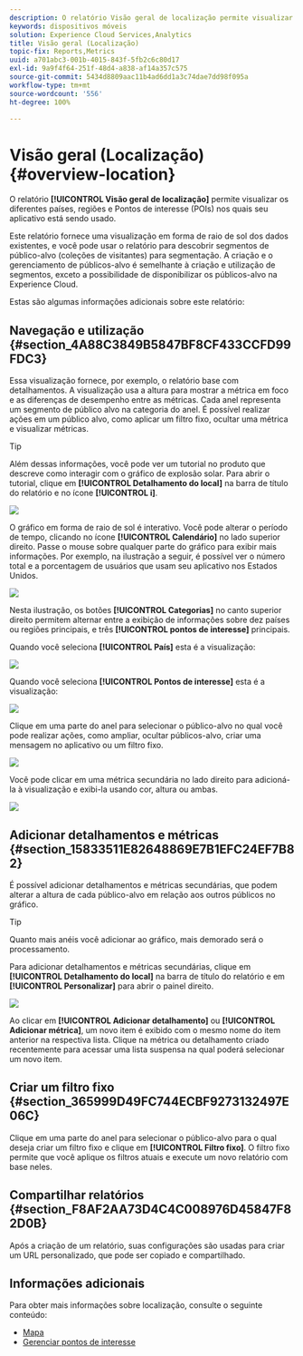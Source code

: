 ```yaml
---
description: O relatório Visão geral de localização permite visualizar os diferentes países, regiões e Pontos de interesse nos quais seu aplicativo está sendo usado.
keywords: dispositivos móveis
solution: Experience Cloud Services,Analytics
title: Visão geral (Localização)
topic-fix: Reports,Metrics
uuid: a701abc3-001b-4015-843f-5fb2c6c80d17
exl-id: 9a9f4f64-251f-48d4-a838-af14a357c575
source-git-commit: 5434d8809aac11b4ad6dd1a3c74dae7dd98f095a
workflow-type: tm+mt
source-wordcount: '556'
ht-degree: 100%

---
```


# Visão geral (Localização){#overview-location}

O relatório **[!UICONTROL Visão geral de localização]** permite visualizar os diferentes países, regiões e Pontos de interesse (POIs) nos quais seu aplicativo está sendo usado.

Este relatório fornece uma visualização em forma de raio de sol dos dados existentes, e você pode usar o relatório para descobrir segmentos de público-alvo (coleções de visitantes) para segmentação. A criação e o gerenciamento de públicos-alvo é semelhante à criação e utilização de segmentos, exceto a possibilidade de disponibilizar os públicos-alvo na Experience Cloud.

Estas são algumas informações adicionais sobre este relatório:

## Navegação e utilização {#section_4A88C3849B5847BF8CF433CCFD99FDC3}

Essa visualização fornece, por exemplo, o relatório base com detalhamentos. A visualização usa a altura para mostrar a métrica em foco e as diferenças de desempenho entre as métricas. Cada anel representa um segmento de público alvo na categoria do anel. É possível realizar ações em um público alvo, como aplicar um filtro fixo, ocultar uma métrica e visualizar métricas.

>[!TIP]
>
>Além dessas informações, você pode ver um tutorial no produto que descreve como interagir com o gráfico de explosão solar. Para abrir o tutorial, clique em **[!UICONTROL Detalhamento do local]** na barra de título do relatório e no ícone **[!UICONTROL i]**.

![](assets/location.png)

O gráfico em forma de raio de sol é interativo. Você pode alterar o período de tempo, clicando no ícone **[!UICONTROL Calendário]** no lado superior direito. Passe o mouse sobre qualquer parte do gráfico para exibir mais informações. Por exemplo, na ilustração a seguir, é possível ver o número total e a porcentagem de usuários que usam seu aplicativo nos Estados Unidos.

![](assets/location_mouse.png)

Nesta ilustração, os botões **[!UICONTROL Categorias]** no canto superior direito permitem alternar entre a exibição de informações sobre dez países ou regiões principais, e três **[!UICONTROL pontos de interesse]** principais.

Quando você seleciona **[!UICONTROL País]** esta é a visualização:

![](assets/location_countries.png)

Quando você seleciona **[!UICONTROL Pontos de interesse]** esta é a visualização:

![](assets/location_poi.png)

Clique em uma parte do anel para selecionar o público-alvo no qual você pode realizar ações, como ampliar, ocultar públicos-alvo, criar uma mensagem no aplicativo ou um filtro fixo.

![](assets/location_aud.png)

Você pode clicar em uma métrica secundária no lado direito para adicioná-la à visualização e exibi-la usando cor, altura ou ambas.

![](assets/location_secondary.png)

## Adicionar detalhamentos e métricas {#section_15833511E82648869E7B1EFC24EF7B82}

É possível adicionar detalhamentos e métricas secundárias, que podem alterar a altura de cada público-alvo em relação aos outros públicos no gráfico.

>[!TIP]
>
>Quanto mais anéis você adicionar ao gráfico, mais demorado será o processamento.

Para adicionar detalhamentos e métricas secundárias, clique em **[!UICONTROL Detalhamento do local]** na barra de título do relatório e em **[!UICONTROL Personalizar]** para abrir o painel direito.

![](assets/location_rail.png)

Ao clicar em **[!UICONTROL Adicionar detalhamento]** ou **[!UICONTROL Adicionar métrica]**, um novo item é exibido com o mesmo nome do item anterior na respectiva lista. Clique na métrica ou detalhamento criado recentemente para acessar uma lista suspensa na qual poderá selecionar um novo item.

## Criar um filtro fixo {#section_365999D49FC744ECBF9273132497E06C}

Clique em uma parte do anel para selecionar o público-alvo para o qual deseja criar um filtro fixo e clique em **[!UICONTROL Filtro fixo]**. O filtro fixo permite que você aplique os filtros atuais e execute um novo relatório com base neles.

## Compartilhar relatórios   {#section_F8AF2AA73D4C4C008976D45847F82D0B}

Após a criação de um relatório, suas configurações são usadas para criar um URL personalizado, que pode ser copiado e compartilhado.

## Informações adicionais

Para obter mais informações sobre localização, consulte o seguinte conteúdo:

* [Mapa](/help/using/location/c-map-points.md)
* [Gerenciar pontos de interesse](/help/using/location/t-manage-points.md)
